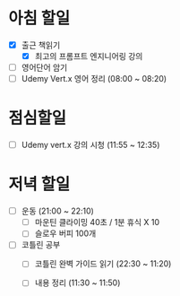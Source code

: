 # 아침 할일
- [x] 출근 책읽기
	- [x]  최고의 프롬프트 엔지니어링 강의
- [ ] 영어단어 암기
- [ ] Udemy Vert.x 영어 정리 (08:00 ~ 08:20)

# 점심할일
- [ ] Udemy vert.x 강의 시청 (11:55 ~ 12:35)

# 저녁 할일
- [ ] 운동 (21:00 ~ 22:10)
	- [ ] 마운틴 클라이밍 40초 / 1분 휴식 X 10
	- [ ] 슬로우 버피 100개
- [ ] 코틀린 공부
	- [ ] 코틀린 완벽 가이드 읽기 (22:30 ~ 11:20)
	- [ ] 내용 정리 (11:30 ~ 11:50)


